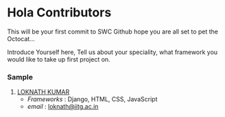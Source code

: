 # Hola Contributors

This will be your first commit to SWC Github hope you are all set to pet the Octocat...

Introduce Yourself here, Tell us about your speciality, what framework you would like to take up first project on.

### Sample

1. [LOKNATH KUMAR](https://github.com/aiBotShubham)
   - *Frameworks* : Django, HTML, CSS, JavaScript
   - *email* : loknath@iitg.ac.in
